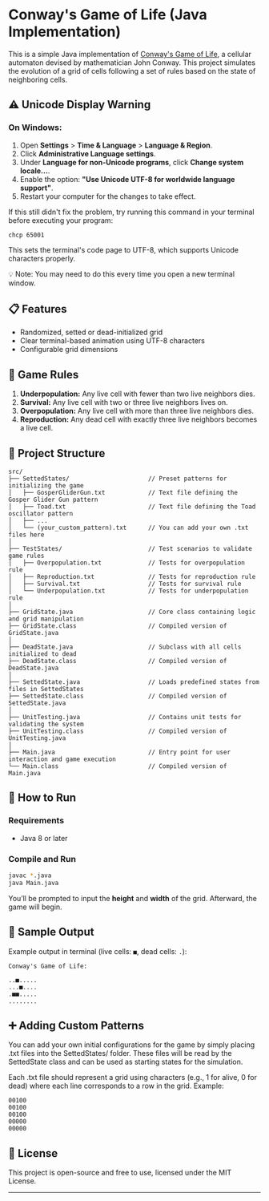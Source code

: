 # Conway's Game of Life (Java Implementation)

This is a simple Java implementation of [Conway's Game of Life](https://en.wikipedia.org/wiki/Conway%27s_Game_of_Life), a cellular automaton devised by mathematician John Conway. This project simulates the evolution of a grid of cells following a set of rules based on the state of neighboring cells.

## ⚠️ Unicode Display Warning

### On Windows:
1. Open **Settings** > **Time & Language** > **Language & Region**.
2. Click **Administrative Language settings**.
3. Under **Language for non-Unicode programs**, click **Change system locale...**.
4. Enable the option: **"Use Unicode UTF-8 for worldwide language support"**.
5. Restart your computer for the changes to take effect.

If this still didn't fix the problem, try running this command in your terminal before executing your program:

```
chcp 65001
```

This sets the terminal's code page to UTF-8, which supports Unicode characters properly.

💡 Note: You may need to do this every time you open a new terminal window.


## 📋 Features

- Randomized, setted or dead-initialized grid  
- Clear terminal-based animation using UTF-8 characters  
- Configurable grid dimensions  

## 🧠 Game Rules

1. **Underpopulation:** Any live cell with fewer than two live neighbors dies.  
2. **Survival:** Any live cell with two or three live neighbors lives on.  
3. **Overpopulation:** Any live cell with more than three live neighbors dies.  
4. **Reproduction:** Any dead cell with exactly three live neighbors becomes a live cell.

## 🧱 Project Structure

```
src/
├── SettedStates/                      // Preset patterns for initializing the game
│   ├── GosperGliderGun.txt            // Text file defining the Gosper Glider Gun pattern
│   ├── Toad.txt                       // Text file defining the Toad oscillator pattern
│   ├── ...
│   └── (your_custom_pattern).txt      // You can add your own .txt files here
│
├── TestStates/                        // Test scenarios to validate game rules
│   ├── Overpopulation.txt             // Tests for overpopulation rule
│   ├── Reproduction.txt               // Tests for reproduction rule
│   ├── Survival.txt                   // Tests for survival rule
│   └── Underpopulation.txt            // Tests for underpopulation rule
│
├── GridState.java                     // Core class containing logic and grid manipulation
├── GridState.class                    // Compiled version of GridState.java
│
├── DeadState.java                     // Subclass with all cells initialized to dead
├── DeadState.class                    // Compiled version of DeadState.java
│
├── SettedState.java                   // Loads predefined states from files in SettedStates
├── SettedState.class                  // Compiled version of SettedState.java
│
├── UnitTesting.java                   // Contains unit tests for validating the system
├── UnitTesting.class                  // Compiled version of UnitTesting.java
│
├── Main.java                          // Entry point for user interaction and game execution
└── Main.class                         // Compiled version of Main.java
```

## 🚀 How to Run

### Requirements

- Java 8 or later

### Compile and Run

```bash
javac *.java
java Main.java
```

You’ll be prompted to input the **height** and **width** of the grid. Afterward, the game will begin.


## 🧪 Sample Output

Example output in terminal (live cells: `■`, dead cells: `.`):

```
Conway's Game of Life:

..■.....
...■....
.■■.....
........
```

## ➕ Adding Custom Patterns

You can add your own initial configurations for the game by simply placing .txt files into the SettedStates/ folder. These files will be read by the SettedState class and can be used as starting states for the simulation.

Each .txt file should represent a grid using characters (e.g., 1 for alive, 0 for dead) where each line corresponds to a row in the grid. Example:

```
00100
00100
00100
00000
00000
```

## 📜 License

This project is open-source and free to use, licensed under the MIT License.

---
